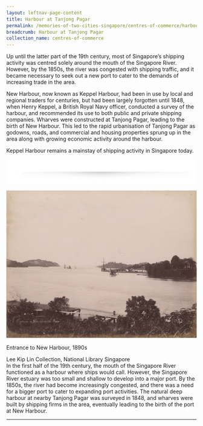 ```yaml
---
layout: leftnav-page-content
title: Harbour at Tanjong Pagar
permalink: /memories-of-two-cities-singapore/centres-of-commerce/harbour-at-tanjong-pagar/
breadcrumb: Harbour at Tanjong Pagar
collection_name: centres-of-commerce
---
```

Up until the latter part of the 19th century, most of Singapore’s shipping activity was centred solely around the mouth of the Singapore River. However, by the 1850s, the river was congested with shipping traffic, and it became necessary to seek out a new port to cater to the demands of increasing trade in the area. 

New Harbour, now known as Keppel Harbour, had been in use by local and regional traders for centuries, but had been largely forgotten until 1848, when Henry Keppel, a British Royal Navy officer,  conducted a survey of the harbour, and recommended its use to both public and private shipping companies. Wharves were constructed at Tanjong Pagar, leading to the birth of New Harbour. This led to the rapid urbanisation of Tanjong Pagar as godowns, roads, and commercial and housing properties sprung up in the area along with growing economic activity around the harbour.

Keppel Harbour remains a mainstay of shipping activity in Singapore today.
<p></p>

![---](/images/partition.jpg)

![Entrance to New Harbour, 1890s ](/images/centres-of-commerce/Sub3-1-entrance-to-new-harbour.jpg)
<div class="custom-caption">
<div><p>Entrance to New Harbour, 1890s </p></div>
<div>Lee Kip Lin Collection, National Library Singapore</div>
</div>
In the first half of the 19th century, the mouth of the Singapore River functioned as a harbour where ships would call. However, the Singapore River estuary was too small and shallow to develop into a major port. By the 1850s, the river had become increasingly congested, and there was a need for a bigger port to cater to expanding port activities. The natural deep harbour at nearby Tanjong Pagar was surveyed in 1848, and wharves were built by shipping firms in the area, eventually leading to the birth of the port at New Harbour. 
<p></p>
<p></p>
<hr>
